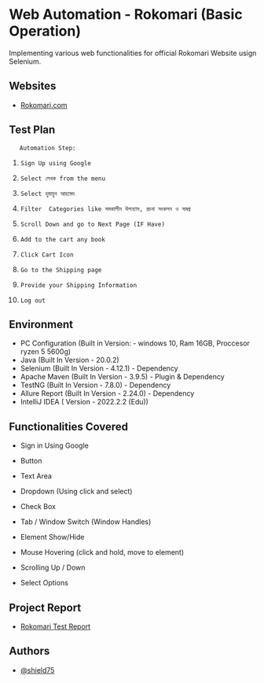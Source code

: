 
# Web Automation -  Rokomari (Basic Operation)
Implementing various web functionalities for official Rokomari Website usign Selenium.



## Websites

 - [Rokomari.com](https://www.rokomari.com/)


## Test Plan

       Automation Step:
1.     Sign Up using Google
2.     Select লেখক from the menu
3.     Select হুমায়ুন আহমেদ
4.     Filter  Categories like সমকালীন উপন্যাস, রচনা সংকলন ও সমগ্র
5.     Scroll Down and go to Next Page (IF Have)
6.     Add to the cart any book
7.     Click Cart Icon
8.     Go to the Shipping page
9.     Provide your Shipping Information
10.     Log out




## Environment

- PC Configuration (Built in Version: - windows 10, Ram 16GB, Proccesor ryzen 5 5600g)
- Java (Built In Version - 20.0.2) 
- Selenium (Built In Version - 4.12.1) - Dependency
- Apache Maven (Built In Version - 3.9.5) - Plugin & Dependency
- TestNG (Built In Version - 7.8.0) - Dependency
- Allure Report (Built In Version - 2.24.0) - Dependency
- IntelliJ IDEA ( Version - 2022.2.2 (Edu))
    
## Functionalities Covered

- Sign in Using Google

- Button

- Text Area

- Dropdown (Using click and select)

- Check Box

- Tab / Window Switch (Window Handles)

- Element Show/Hide

- Mouse Hovering (click and hold, move to element)

- Scrolling Up / Down 

- Select Options
## Project Report

- [Rokomari Test Report](https://rokomaritestreport.000webhostapp.com/)





## Authors

- [@shield75](https://github.com/shield75)


